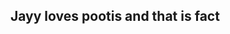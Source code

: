 <!DOCTYPE HTML>
<html>
  <body>
    <h2><span style="font-size=5em">Jayy loves pootis and that is fact</span></h2>
  </body>
</html>
